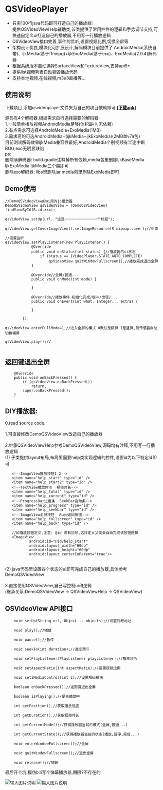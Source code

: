 QSVideoPlayer
====
  * 只需100行java代码即可打造自己的播放器!<br/>提供QSVideoViewHelp辅助类,该类提供了常用控件的逻辑和手势调节支持,可快速自定义ui打造自己的播放器,不用写一行播放逻辑
  * QSVideoView接口完善,事件的监听,设置视频比例,切换全屏等
  * 架构设计优良,模块化可扩展设计,解码模块目前提供了 AndroidMedia(系统自带)、ijkMedia(基于ffmepg)+ijkExoMedia(基于exo)、ExoMedia(2.0.4)解码器
  * 根据系统版本自动选择SurfaceView和TextureView,支持api9+
  * 提供list视频列表自动销毁播放代码
  * 支持本地视频,在线视频,m3u8直播等...



## 使用说明
下载项目 添加qsvideoplayer文件夹为自己的项目依赖即可 [ **[下载apk]** ](https://raw.githubusercontent.com/tohodog/QSVideoPlayer/master/app-debug-2.1.apk)


源码有4个解码器,根据需求自行选择需要的解码器:<br/>
1.一般简单播放视频AndroidMedia足够(体积最小,无依赖)<br/>
2.有点需求可选择AndroidMedia+ExoMedia(1MB)<br/>
3.需求高的可选AndroidMedia+(ijkMedia+ijkExoMedia)(2MB单v7a包)<br/>
目前测试解码效果ijkMedia兼容性最好,AndroidMedia个别视频有半途中断BUG,exo无明显缺陷<br/>
ps:<br/>删除ijk解码器: build.gradle注释掉所有依赖,media包里删除IjkBaseMedia IjkExoMedia IjkMedia三个类即可<br/>
删除exo解码器: libs里删除jar,media包里删除ExoMedia即可<br/>



## Demo使用
```
//DemoQSVideoView的ui用的jc播放器
DemoQSVideoView qsVideoView = (DemoQSVideoView) findViewById(R.id.xxx);

qsVideoView.setUp(url, "这是一一一一一一一一一个标题");

qsVideoView.getCoverImageView().setImageResource(R.mipmap.cover);//封面

//设置监听
qsVideoView.setPlayListener(new PlayListener() {
            @Override
            public void onStatus(int status) {//播放器的ui状态
                if (status == IVideoPlayer.STATE_AUTO_COMPLETE)
                    qsVideoView.quitWindowFullscreen();//播放完成退出全屏
            }

            @Override//全屏/普通...
            public void onMode(int mode) {

            }

            @Override//播放事件 初始化完成/缓冲/出错/...
            public void onEvent(int what, Integer... extra) {

            }

        });

qsVideoView.enterFullMode=1;//进入全屏的模式 0默认是横屏 1是竖屏,随传感器自动切换横屏

qsVideoView.play();//


```

## 返回键退出全屏
```
    @Override
    public void onBackPressed() {
        if (qsVideoView.onBackPressed())
            return;
        super.onBackPressed();
    }
```

## DIY播放器:
0.read source code.<br/><br/>
1.可直接修改DemoQSVideoView改造自己的播放器<br/><br/>
2.继承QSVideoViewHelp参考DemoQSVideoView,源码均有注释,不用写一行播放逻辑<br/>
    (1) 子类提供layout布局,布局里需要help类实现逻辑的控件,设置id为以下特定id即可
 ```
    <!--ImageView播放按钮1 2-->
    <item name="help_start" type="id" />
    <item name="help_start2" type="id" />
    <!--TextView播放时间  视频时长-->
    <item name="help_total" type="id" />
    <item name="help_current" type="id" />
    <!--ProgressBar进度条  SeekBar拖动条-->
    <item name="help_progress" type="id" />
    <item name="help_seekbar" type="id" />
    <!--ImageView全屏按钮  View返回按钮-->
    <item name="help_fullscreen" type="id" />
    <item name="help_back" type="id" />
    
    //如播放按钮定义,注意: @id 没有加号,这样定义父类会自动完成该按钮逻辑
    <ImageView
            android:id="@id/help_start"
            android:layout_width="60dp"
            android:layout_height="60dp"
            android:layout_centerInParent="true"/>
 ```
<br/>
    (2) java代码里设置各个状态的ui即可完成自己的播放器,具体参考DemoQSVideoView<br/><br/>
3.直接使用QSVideoView,自己写控制ui和逻辑<br/>
(继承关系:DemoQSVideoView → QSVideoViewHelp → QSVideoView)


## QSVideoView API接口
```
    void setUp(String url, Object... objects);//设置视频地址

    void play();//播放

    void pause();//暂停

    void seekTo(int duration);//进度调节

    void setPlayListener(PlayListener playListener);//播放监听

    void setAspectRatio(int aspectRatio);//设置视频比例

    void setiMediaControl(int i);//设置解码模块

    boolean onBackPressed();//返回键退出全屏

    boolean isPlaying();//是否播放中

    int getPosition();//获取播放进度

    int getDuration();//获取视频时长

    int getCurrentMode();//获得播放器当前的模式(全屏,普通...)

    int getCurrentState();//获得播放器当前的状态(播放,暂停,完成...)

    void enterWindowFullscreen();//全屏

    void quitWindowFullscreen();//退出全屏

    void release();//销毁

```
最后开个坑:模仿bili写个弹幕播放器,期限?不存在的

![输入图片说明](http://git.oschina.net/uploads/images/2017/0614/173143_a73430c9_530535.jpeg "在这里输入图片标题")
![输入图片说明](http://git.oschina.net/uploads/images/2017/0224/180438_84c8332c_530535.jpeg "在这里输入图片标题")
